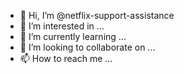 - 👋 Hi, I’m @netflix-support-assistance
- 👀 I’m interested in ...
- 🌱 I’m currently learning ...
- 💞️ I’m looking to collaborate on ...
- 📫 How to reach me ...

<!---
netflix-support-assistance/netflix-support-assistance is a ✨ special ✨ repository because its `README.md` (this file) appears on your GitHub profile.
You can click the Preview link to take a look at your changes.
--->
